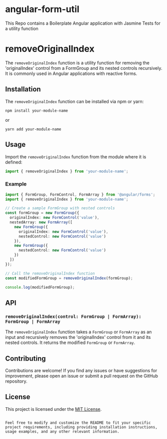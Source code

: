 # angular-form-util
This Repo contains a Boilerplate Angular application with Jasmine Tests for a utility function
# removeOriginalIndex

The `removeOriginalIndex` function is a utility function for removing the 'originalIndex' control from a FormGroup and its nested controls recursively. It is commonly used in Angular applications with reactive forms.

## Installation

The `removeOriginalIndex` function can be installed via npm or yarn:

```shell
npm install your-module-name
```

or

```shell
yarn add your-module-name
```

## Usage

Import the `removeOriginalIndex` function from the module where it is defined:

```typescript
import { removeOriginalIndex } from 'your-module-name';
```

### Example

```typescript
import { FormGroup, FormControl, FormArray } from '@angular/forms';
import { removeOriginalIndex } from 'your-module-name';

// Create a sample FormGroup with nested controls
const formGroup = new FormGroup({
  originalIndex: new FormControl('value'),
  nestedArray: new FormArray([
    new FormGroup({
      originalIndex: new FormControl('value'),
      nestedControl: new FormControl('value')
    }),
    new FormGroup({
      nestedControl: new FormControl('value')
    })
  ])
});

// Call the removeOriginalIndex function
const modifiedFormGroup = removeOriginalIndex(formGroup);

console.log(modifiedFormGroup);
```

## API

### `removeOriginalIndex(control: FormGroup | FormArray): FormGroup | FormArray`

The `removeOriginalIndex` function takes a `FormGroup` or `FormArray` as an input and recursively removes the 'originalIndex' control from it and its nested controls. It returns the modified `FormGroup` or `FormArray`.

## Contributing

Contributions are welcome! If you find any issues or have suggestions for improvement, please open an issue or submit a pull request on the GitHub repository.

## License

This project is licensed under the [MIT License](LICENSE).
```

Feel free to modify and customize the README to fit your specific project requirements, including providing installation instructions, usage examples, and any other relevant information.